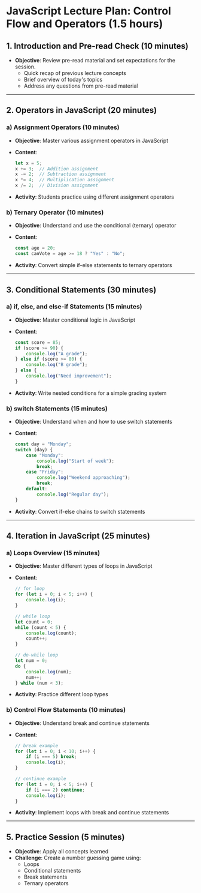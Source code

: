 # JavaScript Lecture Plan: Control Flow and Operators (1.5 hours)

## 1. Introduction and Pre-read Check (10 minutes)

- **Objective**: Review pre-read material and set expectations for the session.
  - Quick recap of previous lecture concepts
  - Brief overview of today's topics
  - Address any questions from pre-read material

---

## 2. Operators in JavaScript (20 minutes)

### **a) Assignment Operators (10 minutes)**

- **Objective**: Master various assignment operators in JavaScript
- **Content**:

  ```javascript
  let x = 5;
  x += 3;  // Addition assignment
  x -= 2;  // Subtraction assignment
  x *= 4;  // Multiplication assignment
  x /= 2;  // Division assignment
  ```

- **Activity**: Students practice using different assignment operators

### **b) Ternary Operator (10 minutes)**

- **Objective**: Understand and use the conditional (ternary) operator
- **Content**:

  ```javascript
  const age = 20;
  const canVote = age >= 18 ? "Yes" : "No";
  ```

- **Activity**: Convert simple if-else statements to ternary operators

---

## 3. Conditional Statements (30 minutes)

### **a) if, else, and else-if Statements (15 minutes)**

- **Objective**: Master conditional logic in JavaScript
- **Content**:

  ```javascript
  const score = 85;
  if (score >= 90) {
      console.log("A grade");
  } else if (score >= 80) {
      console.log("B grade");
  } else {
      console.log("Need improvement");
  }
  ```

- **Activity**: Write nested conditions for a simple grading system

### **b) switch Statements (15 minutes)**

- **Objective**: Understand when and how to use switch statements
- **Content**:

  ```javascript
  const day = "Monday";
  switch (day) {
      case "Monday":
          console.log("Start of week");
          break;
      case "Friday":
          console.log("Weekend approaching");
          break;
      default:
          console.log("Regular day");
  }
  ```

- **Activity**: Convert if-else chains to switch statements

---

## 4. Iteration in JavaScript (25 minutes)

### **a) Loops Overview (15 minutes)**

- **Objective**: Master different types of loops in JavaScript
- **Content**:

  ```javascript
  // for loop
  for (let i = 0; i < 5; i++) {
      console.log(i);
  }

  // while loop
  let count = 0;
  while (count < 5) {
      console.log(count);
      count++;
  }

  // do-while loop
  let num = 0;
  do {
      console.log(num);
      num++;
  } while (num < 3);
  ```

- **Activity**: Practice different loop types

### **b) Control Flow Statements (10 minutes)**

- **Objective**: Understand break and continue statements
- **Content**:

  ```javascript
  // break example
  for (let i = 0; i < 10; i++) {
      if (i === 5) break;
      console.log(i);
  }

  // continue example
  for (let i = 0; i < 5; i++) {
      if (i === 2) continue;
      console.log(i);
  }
  ```

- **Activity**: Implement loops with break and continue statements

---

## 5. Practice Session (5 minutes)

- **Objective**: Apply all concepts learned
- **Challenge**: Create a number guessing game using:
  - Loops
  - Conditional statements
  - Break statements
  - Ternary operators
